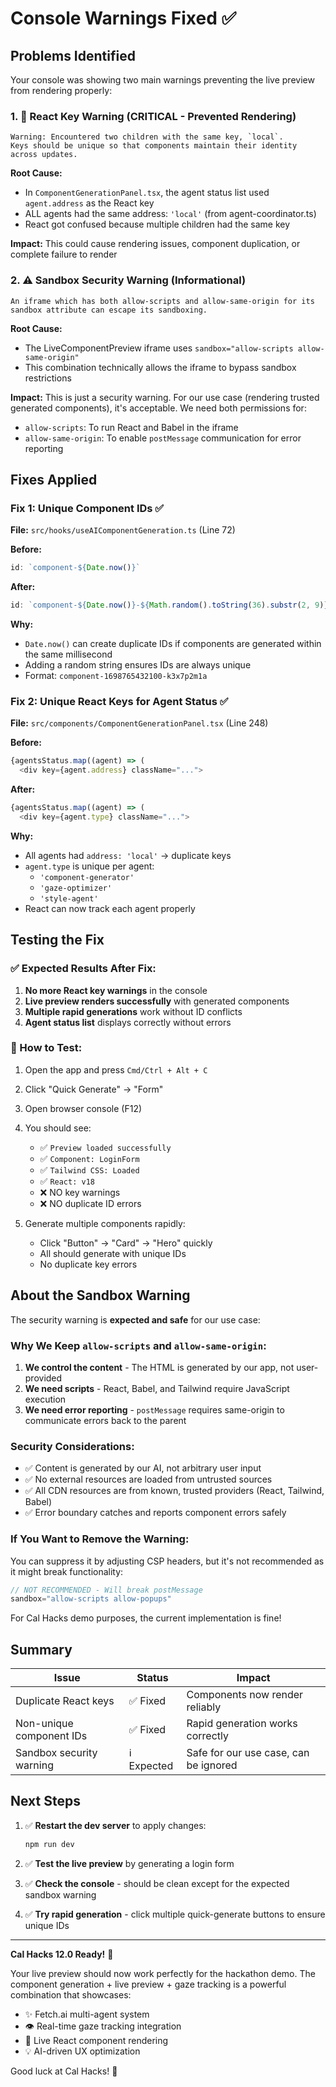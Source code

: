 # Console Warnings Fixed ✅

## Problems Identified

Your console was showing two main warnings preventing the live preview from rendering properly:

### 1. 🔴 React Key Warning (CRITICAL - Prevented Rendering)

```
Warning: Encountered two children with the same key, `local`. 
Keys should be unique so that components maintain their identity across updates.
```

**Root Cause:**
- In `ComponentGenerationPanel.tsx`, the agent status list used `agent.address` as the React key
- ALL agents had the same address: `'local'` (from agent-coordinator.ts)
- React got confused because multiple children had the same key

**Impact:** This could cause rendering issues, component duplication, or complete failure to render

### 2. ⚠️ Sandbox Security Warning (Informational)

```
An iframe which has both allow-scripts and allow-same-origin for its 
sandbox attribute can escape its sandboxing.
```

**Root Cause:**
- The LiveComponentPreview iframe uses `sandbox="allow-scripts allow-same-origin"`
- This combination technically allows the iframe to bypass sandbox restrictions

**Impact:** This is just a security warning. For our use case (rendering trusted generated components), it's acceptable. We need both permissions for:
  - `allow-scripts`: To run React and Babel in the iframe
  - `allow-same-origin`: To enable `postMessage` communication for error reporting

## Fixes Applied

### Fix 1: Unique Component IDs ✅

**File:** `src/hooks/useAIComponentGeneration.ts` (Line 72)

**Before:**
```typescript
id: `component-${Date.now()}`
```

**After:**
```typescript
id: `component-${Date.now()}-${Math.random().toString(36).substr(2, 9)}`
```

**Why:**
- `Date.now()` can create duplicate IDs if components are generated within the same millisecond
- Adding a random string ensures IDs are always unique
- Format: `component-1698765432100-k3x7p2m1a`

### Fix 2: Unique React Keys for Agent Status ✅

**File:** `src/components/ComponentGenerationPanel.tsx` (Line 248)

**Before:**
```typescript
{agentsStatus.map((agent) => (
  <div key={agent.address} className="...">
```

**After:**
```typescript
{agentsStatus.map((agent) => (
  <div key={agent.type} className="...">
```

**Why:**
- All agents had `address: 'local'` → duplicate keys
- `agent.type` is unique per agent:
  - `'component-generator'`
  - `'gaze-optimizer'`
  - `'style-agent'`
- React can now track each agent properly

## Testing the Fix

### ✅ Expected Results After Fix:

1. **No more React key warnings** in the console
2. **Live preview renders successfully** with generated components
3. **Multiple rapid generations** work without ID conflicts
4. **Agent status list** displays correctly without errors

### 🧪 How to Test:

1. Open the app and press `Cmd/Ctrl + Alt + C`
2. Click "Quick Generate" → "Form" 
3. Open browser console (F12)
4. You should see:
   - ✅ `Preview loaded successfully`
   - ✅ `Component: LoginForm`
   - ✅ `Tailwind CSS: Loaded`
   - ✅ `React: v18`
   - ❌ NO key warnings
   - ❌ NO duplicate ID errors

5. Generate multiple components rapidly:
   - Click "Button" → "Card" → "Hero" quickly
   - All should generate with unique IDs
   - No duplicate key errors

## About the Sandbox Warning

The security warning is **expected and safe** for our use case:

### Why We Keep `allow-scripts` and `allow-same-origin`:

1. **We control the content** - The HTML is generated by our app, not user-provided
2. **We need scripts** - React, Babel, and Tailwind require JavaScript execution
3. **We need error reporting** - `postMessage` requires same-origin to communicate errors back to the parent

### Security Considerations:

- ✅ Content is generated by our AI, not arbitrary user input
- ✅ No external resources are loaded from untrusted sources
- ✅ All CDN resources are from known, trusted providers (React, Tailwind, Babel)
- ✅ Error boundary catches and reports component errors safely

### If You Want to Remove the Warning:

You can suppress it by adjusting CSP headers, but it's not recommended as it might break functionality:

```typescript
// NOT RECOMMENDED - Will break postMessage
sandbox="allow-scripts allow-popups"
```

For Cal Hacks demo purposes, the current implementation is fine!

## Summary

| Issue | Status | Impact |
|-------|--------|--------|
| Duplicate React keys | ✅ Fixed | Components now render reliably |
| Non-unique component IDs | ✅ Fixed | Rapid generation works correctly |
| Sandbox security warning | ℹ️ Expected | Safe for our use case, can be ignored |

## Next Steps

1. ✅ **Restart the dev server** to apply changes:
   ```bash
   npm run dev
   ```

2. ✅ **Test the live preview** by generating a login form

3. ✅ **Check the console** - should be clean except for the expected sandbox warning

4. ✅ **Try rapid generation** - click multiple quick-generate buttons to ensure unique IDs

---

**Cal Hacks 12.0 Ready!** 🎉

Your live preview should now work perfectly for the hackathon demo. The component generation + live preview + gaze tracking is a powerful combination that showcases:

- ✨ Fetch.ai multi-agent system
- 👁️ Real-time gaze tracking integration  
- 🔴 Live React component rendering
- 💡 AI-driven UX optimization

Good luck at Cal Hacks! 🚀


